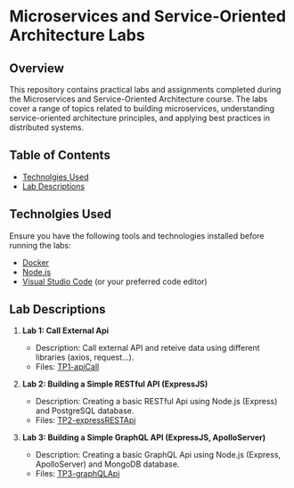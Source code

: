 # Microservices and Service-Oriented Architecture Labs

## Overview

This repository contains practical labs and assignments completed during the Microservices and Service-Oriented Architecture course. The labs cover a range of topics related to building microservices, understanding service-oriented architecture principles, and applying best practices in distributed systems.

## Table of Contents

- [Technolgies Used](#technolgies-used)
- [Lab Descriptions](#lab-descriptions)

## Technolgies Used

Ensure you have the following tools and technologies installed before running the labs:

- [Docker](https://www.docker.com/)
- [Node.js](https://nodejs.org/)
- [Visual Studio Code](https://code.visualstudio.com/) (or your preferred code editor)

## Lab Descriptions

1. **Lab 1: Call External Api**
   - Description: Call external API and reteive data using different libraries (axios, request...).
   - Files: [TP1-apiCall](TP1-apiCall)

2. **Lab 2: Building a Simple RESTful API (ExpressJS)**
   - Description: Creating a basic RESTful Api using Node.js (Express) and PostgreSQL database.
   - Files: [TP2-expressRESTApi](TP2-expressRESTApi)

3. **Lab 3: Building a Simple GraphQL API (ExpressJS, ApolloServer)**
   - Description: Creating a basic GraphQL Api using Node.js (Express, ApolloServer) and MongoDB database.
   - Files: [TP3-graphQLApi](TP2-graphQLApi)